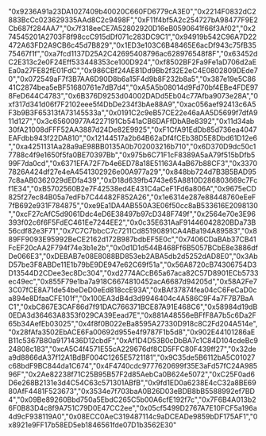 "0x9236A91a23DA1027409b40020C660FD6779cA3E0","0x2214F0832dC2883BcCc023629335AAd8C2c9498F","0xF11f4bf5A2c254727bA98477F9E2Cb687f284AA7","0x7f318eeCE7A52802920D16eB0590641f66f3Af02","0x274545201A2703F8f98ccC915dDf071c283DC9C1","0x94919b542C96A7D22472A63FD2A9CB6c45d7B829","0x1ED3e103C6B48465E6acDf943c75fB3575467f1f","0xa7fcd1137D25A2C42695408796ac628976548f8F","0x63452dC2E313c2e0F24Eff533448353ce100D924","0xf8502BF2Fa9Fe1aD706d2aEEa0a27FE82fE01FdC","0x986CBf24AE81Dd9Bb2f32E2eC4E0802809DEde70","0x072549aF7f3B7AA6D90D8b6a15F4d9b8F232b8a5","0x387e19e5C8641C2874bea5eBF51680761e7dB7d4","0xA5A5b08014d9Fd70bf4EBe4FDE978FeD644C4783","0x6B376D9253d04002DADd5Eb04c77Afba9073e28A","0xf317d341d06f7F2102eee5f4DbDe234f3bAe88A9","0xac056aef92413c6A5F3b9B3F65313fA73145533a","0x0191C2c9eB57CE22e46aAA5D5699f7dfA911d127","0x3c65600977A4227191Cb541aCB6DAFfDbABe8392","0x11d34ab30fA21008dFFF52AA3887d24De82E9925","0xF1CfA91EdDb85d736ea4047EAFdbb943f22DA810","0x12144517a2b64B62aDf4fCEb38D5E8Dbd61D12e6","0xa4251131Aa28a9aE98BB0135A0b702003216b710","0x6D370D9dc50c17788c4f9e1650f5fa0BE70397Bb","0x975b6C71F1cF8389A5aA79f515bDfb599F7da0cd","0x6371EFA72F7b4e6ED78a18E51163A4aB67b88CF3","0x33707826A424df27e4eA4541302926e00A977a29","0x848bb724d7B3B5BAD957c8aAB0362029dEDfa439","0xD18d639fb4743e65A8810D286803669c7Fcf1E34","0xB5702560B2e7F42538ed4E431C4aCeF1Fd6a806A","0x9675eCD825f27ec84B05a7edFb7C44482F852A26","0x1e6314e287e88448760eEeF7fB692e931F784875","0xe9Ea1DA4AB550A3E06f50cc8aB533616E2098130","0xcF27cAfC5d9061Ddc4eD6E38497b97cD348F749f","0x2564e70e3E96393f02c6f6F5FdEC461Ee7244EE2","0x0c35E631AaF91446042820BDa73B56cdf82e3F71","0x7C7C7bbcC7c7211Cd85190891CA4ABa194A89583","0x889FF9093E95992BeCE2162d172B987bdbEF5E0c","0x7406CDaBAb37CB41FcEF20cAA2F794f74e3b1e2b","0x0d1D1d544B468Ff6B5057BCbE8e3886dfDe066E3","0xDEBAB7e08E8088BD853eb2ABA5db2d5252dAD8E0","0x3AbD57be3F8ABDe11E1b79bE9DE947e62C69f51a","0x56A8720cB74306754D3D13544D2CDee3ec8Dc304","0xd2774ACcB65a67aca82C57D8901ECb5733ec49ec","0x855F79e1ba7a918C6674810452acA6687d94205d","0x58A2Fe73C07fCE8A71de54beDeD0eEd818ccE93A","0xBAf37874fea04cC6FeCaD0ca894e8DfaaCFE101f","0x100EA3dB4d3d9946404c4A586C9F4a7F7B7BaAC1","0xbC867E3CAF86d7f91DAC766371BCE87A91E468C6","0x58984d19dB0EDA3d36463A8353f029CA39Eead7E","0x881A48556eBFfF8A7b5c6Da2F65b34AefEb03025","0x4f8f0B022eBa8595A27330D918c8C2Fd204A514e","0x28fAfa3502EbACE6Fa00692d955e4f9787F1b5d8","0x902E44101286aEB11c5367B80a9171436D12cbdF","0xAf1D4D53B0cDbBA7c1C84D104cdeBc924808c183","0xcA5C4f4571E55cA229676df8CD5FFC80F439ff27","0x32dea9d8866dA37f12A1BdBF004C1265E5721181","0x9C35de5B6112bA5C01027c68bdF9BC844da1C674","0x4F4740cdc9777620699f35E3aFd57fC24A98596F","0x2Ae82238f71C25B95B57F2d85AebCa0B624e5072","0xC25F0ad6D6e268B2131e3d4C54C63c571301ABfB","0x9fd1ED0a6238E4cC32a8BE6980AfF4481F523673","0x3534e7f703baA0B26D03eBDB8bB5588992ef7BD4","0x09Be89260Bbd750a5EbdC265C5b00A6cfE192f7c","0x7F6B4A013b26F0B83D4c8f9A751C79D0E47CC2ee","0x05cf5499D2767A7E10FCF5a196a4d9cF938119A0","0x08ECC0AeC319487114c9aDCEADe9859bDF175AF1","0x8921e9FF17b58ED5eb1846561fde07D1b3562E30"
